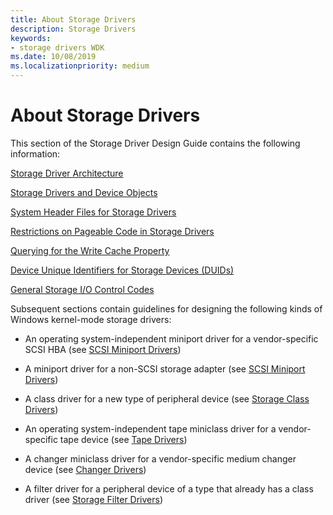 ```yaml
---
title: About Storage Drivers
description: Storage Drivers
keywords:
- storage drivers WDK
ms.date: 10/08/2019
ms.localizationpriority: medium
---
```


# About Storage Drivers

This section of the Storage Driver Design Guide contains the following information:

[Storage Driver Architecture](storage-driver-architecture.md)

[Storage Drivers and Device Objects](storage-drivers-and-device-objects.md)

[System Header Files for Storage Drivers](system-header-files-for-storage-drivers.md)

[Restrictions on Pageable Code in Storage Drivers](restrictions-on-pageable-code-in-storage-drivers.md)

[Querying for the Write Cache Property](querying-for-the-write-cache-property.md)

[Device Unique Identifiers for Storage Devices (DUIDs)](device-unique-identifiers--duids--for-storage-devices.md)

[General Storage I/O Control Codes](general-storage-io-control-codes.md)

Subsequent sections contain guidelines for designing the following kinds of Windows kernel-mode storage drivers:

- An operating system-independent miniport driver for a vendor-specific SCSI HBA (see [SCSI Miniport Drivers](scsi-miniport-drivers.md))

- A miniport driver for a non-SCSI storage adapter (see [SCSI Miniport Drivers](scsi-miniport-drivers.md))

- A class driver for a new type of peripheral device (see [Storage Class Drivers](introduction-to-storage-class-drivers.md))

- An operating system-independent tape miniclass driver for a vendor-specific tape device (see [Tape Drivers](tape-drivers-overview.md))

- A changer miniclass driver for a vendor-specific medium changer device (see [Changer Drivers](changer-drivers.md))

- A filter driver for a peripheral device of a type that already has a class driver (see [Storage Filter Drivers](storage-filter-drivers.md))
